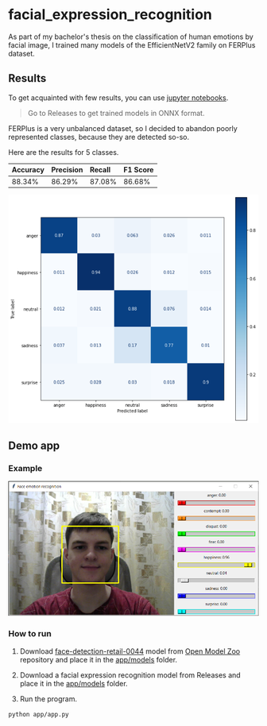 # facial_expression_recognition
As part of my bachelor's thesis on the classification of human emotions by facial image, I trained many models of the EfficientNetV2 family on FERPlus dataset.  

## Results
To get acquainted with few results, you can use [jupyter notebooks](/notebooks/).  

>Go to Releases to get trained models in ONNX format.

FERPlus is a very unbalanced dataset, so I decided to abandon poorly represented classes, because they are detected so-so.  

Here are the results for 5 classes.

| Accuracy | Precision | Recall | F1 Score |
| :------- | :-------- | :----- | :------- |
| 88.34%   | 86.29%    | 87.08% | 86.68%   |

![confusion_matrix](/resources/confusion_matrix.png)

## Demo app
### Example
![app_window](/resources/app_window.png)

### How to run
1. Download [face-detection-retail-0044](https://github.com/openvinotoolkit/open_model_zoo/tree/master/models/public/face-detection-retail-0044) model from [Open Model Zoo](https://github.com/openvinotoolkit/open_model_zoo) repository and place it in the [app/models](/app/models/) folder.

2. Download a facial expression recognition model from Releases and place it in the [app/models](/app/models/) folder.

3. Run the program.
```
python app/app.py
```
